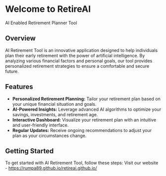 # Welcome to RetireAI

AI Enabled Retirement Planner Tool

## Overview
AI Retirement Tool is an innovative application designed to help individuals plan their early retirement with the power of artificial intelligence. By analyzing various financial factors and personal goals, our tool provides personalized retirement strategies to ensure a comfortable and secure future.

## Features
- **Personalized Retirement Planning:** Tailor your retirement plan based on your unique financial situation and goals.
- **AI-Powered Insights:** Leverage advanced AI algorithms to optimize your savings, investments, and retirement age.
- **Interactive Dashboard:** Visualize your retirement plan with an intuitive and user-friendly interface.
- **Regular Updates:** Receive ongoing recommendations to adjust your plan as your circumstances change.

## Getting Started
To get started with AI Retirement Tool, follow these steps:
Visit our website - https://rumpa89.github.io/retireai.github.io/
